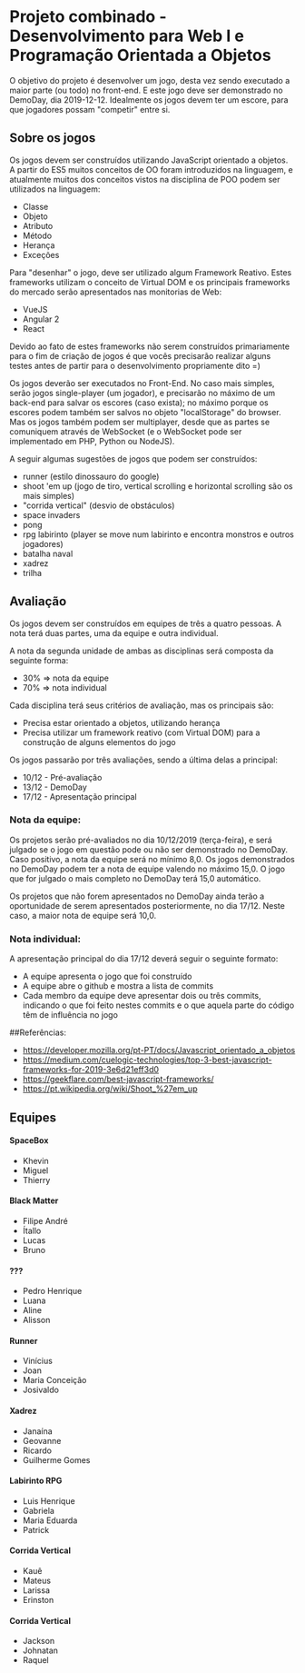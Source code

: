 # Projeto combinado - Desenvolvimento para Web I e Programação Orientada a Objetos


O objetivo do projeto é desenvolver um jogo, desta vez sendo executado a maior parte (ou todo) no front-end. E este jogo deve ser demonstrado no DemoDay, dia 2019-12-12. Idealmente os jogos devem ter um escore, para que jogadores possam "competir" entre si.



## Sobre os jogos

Os jogos devem ser construídos utilizando JavaScript orientado a objetos. A partir do ES5 muitos conceitos de OO foram introduzidos na linguagem, e atualmente muitos dos conceitos vistos na disciplina de POO podem ser utilizados na linguagem:
- Classe
- Objeto
- Atributo
- Método
- Herança
- Exceções

Para "desenhar" o jogo, deve ser utilizado algum Framework Reativo. Estes frameworks utilizam o conceito de Virtual DOM e os principais frameworks do mercado serão apresentados nas monitorias de Web:
- VueJS
- Angular 2
- React

Devido ao fato de estes frameworks não serem construídos primariamente para o fim de criação de jogos é que vocês precisarão realizar alguns testes antes de partir para o desenvolvimento propriamente dito =)

Os jogos deverão ser executados no Front-End. No caso mais simples, serão jogos single-player (um jogador), e precisarão no máximo de um back-end para salvar os escores (caso exista); no máximo porque os escores podem também ser salvos no objeto "localStorage" do browser. Mas os jogos também podem ser multiplayer, desde que as partes se comuniquem através de WebSocket (e o WebSocket pode ser implementado em PHP, Python ou NodeJS).

A seguir algumas sugestões de jogos que podem ser construídos:
- runner (estilo dinossauro do google)
- shoot 'em up (jogo de tiro, vertical scrolling e horizontal scrolling são os mais simples)
- "corrida vertical" (desvio de obstáculos)
- space invaders
- pong
- rpg labirinto (player se move num labirinto e encontra monstros e outros jogadores)
- batalha naval
- xadrez
- trilha



## Avaliação

Os jogos devem ser construídos em equipes de três a quatro pessoas. A nota terá duas partes, uma da equipe e outra individual.

A nota da segunda unidade de ambas as disciplinas será composta da seguinte forma:
- 30% => nota da equipe
- 70% => nota individual

Cada disciplina terá seus critérios de avaliação, mas os principais são:
- Precisa estar orientado a objetos, utilizando herança
- Precisa utilizar um framework reativo (com Virtual DOM) para a construção de alguns elementos do jogo

Os jogos passarão por três avaliações, sendo a última delas a principal:
- 10/12 - Pré-avaliação
- 13/12 - DemoDay
- 17/12 - Apresentação principal


### Nota da equipe:

Os projetos serão pré-avaliados no dia 10/12/2019 (terça-feira), e será julgado se o jogo em questão pode ou não ser demonstrado no DemoDay. Caso positivo, a nota da equipe será no mínimo 8,0. Os jogos demonstrados no DemoDay podem ter a nota de equipe valendo no máximo 15,0. O jogo que for julgado o mais completo no DemoDay terá 15,0 automático.

Os projetos que não forem apresentados no DemoDay ainda terão a oportunidade de serem apresentados posteriormente, no dia 17/12. Neste caso, a maior nota de equipe será 10,0.


### Nota individual:

A apresentação principal do dia 17/12 deverá seguir o seguinte formato:
- A equipe apresenta o jogo que foi construído
- A equipe abre o github e mostra a lista de commits
- Cada membro da equipe deve apresentar dois ou três commits, indicando o que foi feito nestes commits e o que aquela parte do código têm de influência no jogo


##Referências:

- https://developer.mozilla.org/pt-PT/docs/Javascript_orientado_a_objetos
- https://medium.com/cuelogic-technologies/top-3-best-javascript-frameworks-for-2019-3e6d21eff3d0
- https://geekflare.com/best-javascript-frameworks/
- https://pt.wikipedia.org/wiki/Shoot_%27em_up

## Equipes

#### SpaceBox
- Khevin
- Miguel
- Thierry

#### Black Matter
- Filipe André
- Ítallo
- Lucas
- Bruno

#### ???
- Pedro Henrique
- Luana
- Aline
- Alisson

#### Runner
- Vinícius
- Joan
- Maria Conceição
- Josivaldo

#### Xadrez
- Janaína
- Geovanne
- Ricardo
- Guilherme Gomes

#### Labirinto RPG
- Luis Henrique
- Gabriela
- Maria Eduarda
- Patrick

#### Corrida Vertical
- Kauê
- Mateus
- Larissa
- Erinston

#### Corrida Vertical
- Jackson
- Johnatan
- Raquel